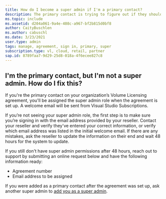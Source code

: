 ```yaml
---
title: How do I become a super admin if I'm a primary contact?
description: The primary contact is trying to figure out if they should have super admin permissions
ms.topic: include 
ms.assetid: d204a061-9a4e-408c-a967-bf2b815d0bf8
author: CaityBuschlen
ms.author: cabuschl
ms.date: 3/23/2021
user.type: admin
tags: manage, agreement, sign in, primary, super
subscription.type: vl, cloud, retail, partner 
sap.id: 8789faa7-9d29-25d8-018a-4f6ecee827c8
--- 
```


## I'm the primary contact, but I'm not a super admin. How do I fix this?

If you're the primary contact on your organization’s Volume Licensing agreement, you'll be assigned the super admin role when the agreement is set up. A welcome email will be sent from Visual Studio Subscriptions.

If you’re not seeing your super admin role, the first step is to make sure you’re signing in with the email address provided by your reseller. Contact your reseller and verify they've entered your correct information, or verify which email address was listed in the initial welcome email. If there are any mistakes, ask the reseller to update the information on their end and wait 48 hours for the system to update. 

If you still don't have super admin permissions after 48 hours, reach out to support by submitting an online request below and have the following information ready:
- Agreement number
- Email address to be assigned

If you were added as a primary contact after the agreement was set up, ask another super admin to [add you as a super admin](https://docs.microsoft.com/visualstudio/subscriptions/admin-roles#assigning-admins).